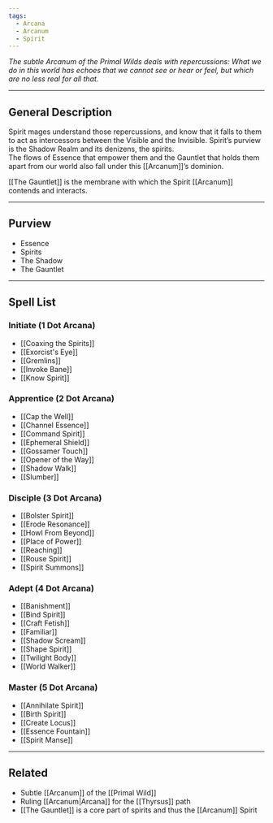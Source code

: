 ```yaml
---
tags:
  - Arcana
  - Arcanum
  - Spirit
---
```


_The subtle Arcanum of the Primal Wilds deals with repercussions: What we do in this world has echoes that we cannot see or hear or feel, but which are no less real for all that._

---

## General Description

Spirit mages understand those repercussions, and know that it falls to them to act as intercessors between the Visible and the Invisible. Spirit’s purview is the Shadow Realm and its denizens, the spirits.\
The flows of Essence that empower them and the Gauntlet that holds them apart from our world also fall under this [[Arcanum]]’s dominion.

[[The Gauntlet]] is the membrane with which the Spirit [[Arcanum]] contends and interacts.

---

## Purview

- Essence
- Spirits
- The Shadow
- The Gauntlet

---

## Spell List

### Initiate (1 Dot Arcana)

- [[Coaxing the Spirits]]
- [[Exorcist's Eye]]
- [[Gremlins]]
- [[Invoke Bane]]
- [[Know Spirit]]

### Apprentice (2 Dot Arcana)

- [[Cap the Well]]
- [[Channel Essence]]
- [[Command Spirit]]
- [[Ephemeral Shield]]
- [[Gossamer Touch]]
- [[Opener of the Way]]
- [[Shadow Walk]]
- [[Slumber]]

### Disciple (3 Dot Arcana)

- [[Bolster Spirit]]
- [[Erode Resonance]]
- [[Howl From Beyond]]
- [[Place of Power]]
- [[Reaching]]
- [[Rouse Spirit]]
- [[Spirit Summons]]

### Adept (4 Dot Arcana)

- [[Banishment]]
- [[Bind Spirit]]
- [[Craft Fetish]]
- [[Familiar]]
- [[Shadow Scream]]
- [[Shape Spirit]]
- [[Twilight Body]]
- [[World Walker]]

### Master (5 Dot Arcana)

- [[Annihilate Spirit]]
- [[Birth Spirit]]
- [[Create Locus]]
- [[Essence Fountain]]
- [[Spirit Manse]]

---

## Related

- Subtle [[Arcanum]] of the [[Primal Wild]]
- Ruling [[Arcanum|Arcana]] for the [[Thyrsus]] path
- [[The Gauntlet]] is a core part of spirits and thus the [[Arcanum]] Spirit